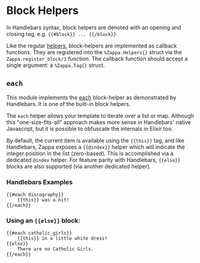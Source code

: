 # Block Helpers

In Handlebars syntax, block helpers are denoted with an opening and closing tag, e.g. `{{#block}} ... {{/block}}`.

Like the regular [helpers](helpers.html), block-helpers are implemented as callback functions. They are registered into the `%Zappa.Helpers{}` struct via the `Zappa.register_block/3` function.  The callback function should accept a single argument: a `%Zappa.Tag{}` struct.

## `each`

This module implements the [each](https://handlebarsjs.com/guide/builtin-helpers.html#each) block-helper as
demonstrated by Handlebars. It is one of the built-in block helpers.

The `each` helper allows your template to iterate over a list or map. Although this "one-size-fits-all" approach makes
more sense in Handlebars' native Javascript, but it is possible to obfuscate the internals in Elixir too.

By default, the current item is available using the `{{this}}` tag, and like Handlebars, Zappa exposes a `{{@index}}`
helper which will indicate the integer position in the list (zero-based). This is accomplished via a dedicated
`@index` helper.  For feature parity with Handlebars, `{{else}}` blocks are also supported (via another dedicated
helper).


### Handlebars Examples

```
{{#each discography}}
    {{this}} was a hit!
{{/each}}
```

### Using an `{{else}}` block:

```
{{#each catholic_girls}}
    {{this}} in a little white dress!
{{else}}
    There are no Catholic Girls.
{{/each}}
```

